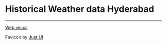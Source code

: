 # Historical Weather data Hyderabad

---

<!-- ![image](https://user-images.githubusercontent.com/81188/93883886-755c1980-fce2-11ea-824f-cb97a936290e.png) -->

[Web visual](https://weather-hyderabad.puvvadi.me/)

Favicon by [Just UI](https://www.iconfinder.com/icons/669958/cloud_forecast_sun_weather_icon)
